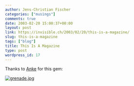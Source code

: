```yaml
---
author: Jens-Christian Fischer
categories: ["musings"]
comments: true
date: 2003-02-20 15:00:37+00:00
layout: post
link: https://invisible.ch/2003/02/20/this-is-a-magazine/
slug: this-is-a-magazine
tags: ["blog"]
title: This Is A Magazine
type: post
wordpress_id: 17
---
```


Thanks to [Anke](https://www.ankegroener.de) for this gem:  

[![grenade.jpg](https://www.invisible.ch/archives/images/grenade.jpg)](https://www.thisisamagazine.com)
